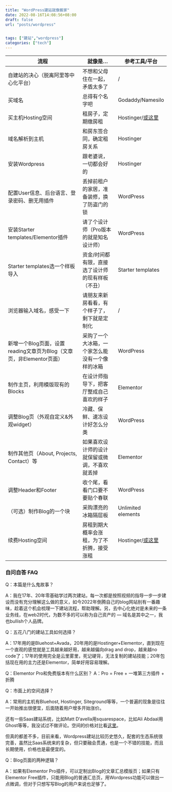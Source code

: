```yaml
---
title: "WordPress建站就像搬家"
date: 2022-08-16T14:08:56+08:00
draft: false
url: "posts/wordpress"


tags: ["建站","wordpress"]
categories: ["tech"]
---
```



|流程	|就像是…	|参考工具/平台|
|-|-|-|
|自建站的决心（脱离阿里等中心化平台）	|不想和父母住在一起，矛盾太多了|	/|
|买域名	|总得有个名字吧|	Godaddy/Namesilo|
|买主机Hosting空间|租房子，定期缴房租|	Hostinger/[或这里](https://eddy.lu/posts/host/)|
|域名解析到主机	|和房东签合同，确定租房关系|	Hostinger|
|安装Wordpress|	跟老婆说，一切都会好的	|Hostinger|
|配置User信息、后台语言、登录密码、删无用插件	|丢掉前租户的家居，准备装修，换了防盗门的锁	|WordPress|
|安装Starter templates/Elementor插件	|请了个设计师（Pro版本的就是知名设计师）|	WordPress|
|Starter templates选一个样板导入|	资金/时间都有限，直接选了设计师的现有样板（不丑）	|Starter templates|
|浏览器输入域名，感受一下	|请朋友来新房看看，有个样子了，剩下就是定制化|	/|
|新增一个Blog页面，设置reading文章页为Blog（文章页，非Elementor页面）	|采购了一个大冰箱，一个家怎么能没有一个像样的冰箱|	WordPress|
|制作主页，利用模版现有的Blocks	|在设计师指导下，把客厅整成自己喜欢的样子	|Elementor|
|调整Blog页（外观自定义&外观widget）	|冷藏、保鲜、速冻设计好怎么分类	|WordPress|
|制作其他页（About, Projects, Contact）等	|如果喜欢设计师的设计就保留或微调，不喜欢就丢掉|	Elementor|
|调整Header和Footer	|收个尾，看看门口要不要贴个春联|	WordPress|
|（可选）制作Blog的一个块	|采购漂亮的冰箱隔层板	|Unlimited elements|
|续费Hosting空间|	房租到期大概率会涨租，为了不折腾，接受涨租|	Hostinger/[或这里](https://eddy.lu/posts/host/)|


### 自问自答 FAQ

Q：本篇是什么鬼故事？

A：我在17年、20年零基础学过两次建站，每一次都是按照视频的指导一步一步建设而没有充分理解这么做的意义，如今2022年倒腾自己的blog网站别有一番趣味，趁着这个机会梳理一下建站流程，帮助理解。另，去中心化绝对是未来的一条业务线，在web2时代，为数不多的可以称为自己资产的 — 域名是其中之一，我也bullish个人品牌。

Q：五花八门的建站工具如何选择？

A：17年用的是Bluehost+Avada，20年用的是Hostinger+Elementor，直到现在一个直观的感觉就是工具越来越好用，越来越偏向drag and drop，越来越no code了；17年的使用完全是云里雾里，死记硬背，无法复制的建站技能；20年包括现在用的主力还是Elementor，简单好用容易理解。

Q：Elementor Pro和免费版本有什么区别？
A：Pro = Free + 一堆第三方插件 + 折腾

Q：市面上的空间选择？

A：常用的主机有Bluehost, Hostinger, Siteground等等，一个普遍的现象是往往一开始推出很便宜，后面随着用户增多开始涨价。

还有一些Saas建站系统，比如Matt D‘avella用squarespace，比如Ali Abdaal用Ghost等等，我没试过不做评论。空间的价格对比看[这里](https://eddy.lu/posts/host/)。

但真的都差不多，目前来看，Wordpress建站比较历史悠久，配套的生态系统很完善，虽然比Saas系统来的复杂，但只要融会贯通，也是一个不错的技能，而且长期使用，价格也是最便宜的。

Q：Blog页面的两种逻辑？

A：如果有Elementor Pro插件，可以定制出Blog的文章汇总模版页；如果只有Elementor Free插件，只能用Blog的普通汇总页，用Wordpress功能可以做出一点微调，但对于只想写写Blog的用户来说也足够了。
